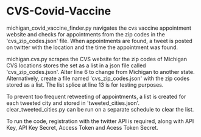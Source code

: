 # CVS-Covid-Vaccine

michigan_covid_vaccine_finder.py navigates the cvs vaccine appointment website and checks for appointments from the zip codes in the 'cvs_zip_codes.json' file.
When appointments are found, a tweet is posted on twitter with the location and the time the appointment was found.

michigan.cvs.py scrapes the CVS website for the zip codes of Michigan CVS locations stores the set as a list in a json file called 'cvs_zip_codes.json'.
Alter line 6 to change from Michigan to another state. Alternatively, create a file named 'cvs_zip_codes.json' with the zip codes stored as a list.
The list splice at line 13 is for testing purposes.

To prevent too frequent retweeting of appointments, a list is created for each tweeted city and stored in 'tweeted_cities.json'. 
clear_tweeted_cities.py can be run on a separate schedule to clear the list.

To run the code, registration with the twitter API is required, along with API Key, API Key Secret, Access Token and Acess Token Secret. 
